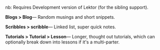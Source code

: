 nb: Requires Development version of Lektor (for the sibling support).

**Blogs > Blog**— Random musings and short snippets.

**Scribbles > scribble**— Linked list, super quick notes.

**Tutorials > Tutorial > Lesson**— Longer, thought out tutorials, which
can optionally break down into lessons if it's a multi-parter.
